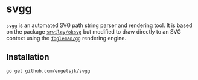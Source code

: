 # svgg

```svgg``` is an automated SVG path string parser and rendering tool. It is based on the package [```srwiley/oksvg```](https://github.com/srwiley/oksvg) but modified to draw directly to an SVG context using the [```fogleman/gg```](https://github.com/fogleman/gg) rendering engine.

## Installation

```bash
go get github.com/engelsjk/svgg
```

